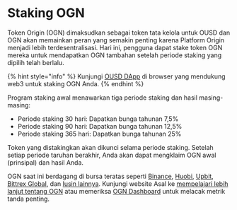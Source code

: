 # Staking OGN

Token Origin \(OGN\) dimaksudkan sebagai token tata kelola untuk OUSD dan OGN akan memainkan peran yang semakin penting karena Platform Origin menjadi lebih terdesentralisasi. Hari ini, pengguna dapat stake token OGN mereka untuk mendapatkan OGN tambahan setelah periode staking yang dipilih telah berlalu.

{% hint style="info" %}
Kunjungi [OUSD DApp](https://www.ousd.com/stake) di browser yang mendukung web3 untuk staking OGN Anda.
{% endhint %}

Program staking awal menawarkan tiga periode staking dan hasil masing-masing:

* Periode staking 30 hari: Dapatkan bunga tahunan 7,5%
* Periode staking 90 hari: Dapatkan bunga tahunan 12,5%
* Periode staking 365 hari: Dapatkan bunga tahunan 25%

Token yang distakingkan akan dikunci selama periode staking. Setelah setiap periode taruhan berakhir, Anda akan dapat mengklaim OGN awal \(prinsipal\) dan hasil Anda.

OGN saat ini berdagang di bursa teratas seperti [Binance](https://www.binance.com/en/register?ref=NPPYAEAE), [Huobi](https://www.huobi.com/en-us/exchange/ogn_usdt/), [Upbit](https://upbit.com/exchange?code=CRIX.UPBIT.BTC-OGN), [Bittrex Global](https://global.bittrex.com/Market/Index?MarketName=BTC-OGN), dan [lusin lainnya](https://coinmarketcap.com/currencies/origin-protocol/markets/). Kunjungi website Asal ke [mempelajari lebih lanjut tentang OGN](https://www.originprotocol.com/ogn-token) atau memeriksa [OGN Dashboard](https://www.originprotocol.com/dashboard) untuk melacak metrik tanda penting.



